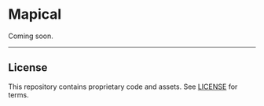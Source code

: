 # Mapical
Coming soon.

---

## License

This repository contains proprietary code and assets. See [LICENSE](LICENSE.md) for terms.
